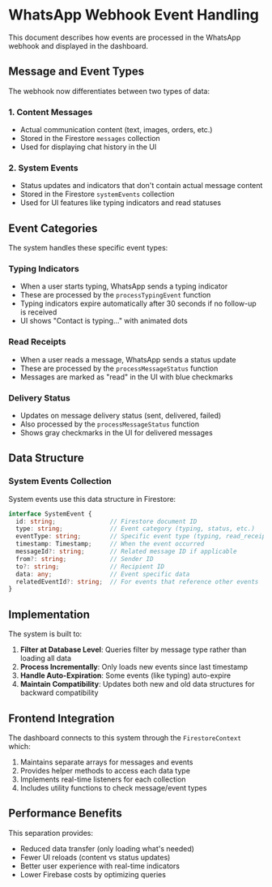 # WhatsApp Webhook Event Handling

This document describes how events are processed in the WhatsApp webhook and displayed in the dashboard.

## Message and Event Types

The webhook now differentiates between two types of data:

### 1. Content Messages
- Actual communication content (text, images, orders, etc.)
- Stored in the Firestore `messages` collection
- Used for displaying chat history in the UI

### 2. System Events
- Status updates and indicators that don't contain actual message content
- Stored in the Firestore `systemEvents` collection
- Used for UI features like typing indicators and read statuses

## Event Categories

The system handles these specific event types:

### Typing Indicators
- When a user starts typing, WhatsApp sends a typing indicator
- These are processed by the `processTypingEvent` function
- Typing indicators expire automatically after 30 seconds if no follow-up is received
- UI shows "Contact is typing..." with animated dots

### Read Receipts
- When a user reads a message, WhatsApp sends a status update
- These are processed by the `processMessageStatus` function
- Messages are marked as "read" in the UI with blue checkmarks

### Delivery Status
- Updates on message delivery status (sent, delivered, failed)
- Also processed by the `processMessageStatus` function
- Shows gray checkmarks in the UI for delivered messages

## Data Structure

### System Events Collection
System events use this data structure in Firestore:

```typescript
interface SystemEvent {
  id: string;               // Firestore document ID
  type: string;             // Event category (typing, status, etc.)
  eventType: string;        // Specific event type (typing, read_receipt, etc.)
  timestamp: Timestamp;     // When the event occurred
  messageId?: string;       // Related message ID if applicable
  from?: string;            // Sender ID
  to?: string;              // Recipient ID
  data: any;                // Event specific data
  relatedEventId?: string;  // For events that reference other events
}
```

## Implementation

The system is built to:

1. **Filter at Database Level**: Queries filter by message type rather than loading all data
2. **Process Incrementally**: Only loads new events since last timestamp
3. **Handle Auto-Expiration**: Some events (like typing) auto-expire
4. **Maintain Compatibility**: Updates both new and old data structures for backward compatibility

## Frontend Integration

The dashboard connects to this system through the `FirestoreContext` which:

1. Maintains separate arrays for messages and events
2. Provides helper methods to access each data type
3. Implements real-time listeners for each collection
4. Includes utility functions to check message/event types

## Performance Benefits

This separation provides:

- Reduced data transfer (only loading what's needed)
- Fewer UI reloads (content vs status updates)
- Better user experience with real-time indicators
- Lower Firebase costs by optimizing queries